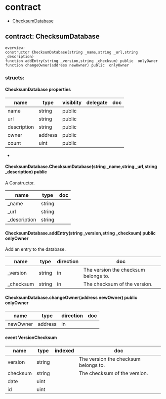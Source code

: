 # contract


* [ChecksumDatabase](#contract-checksumdatabase)


## contract: ChecksumDatabase

    overview:
	constructor ChecksumDatabase(string _name,string _url,string _description)
	function addEntry(string _version,string _checksum) public  onlyOwner 
	function changeOwner(address newOwner) public  onlyOwner 





### structs:


#### ChecksumDatabase properties

name|type|visiblity|delegate|doc
----|----|----|----|----
name|string|public||
url|string|public||
description|string|public||
owner|address|public||
count|uint|public||
-

#### ChecksumDatabase.ChecksumDatabase(string _name,string _url,string _description) public  

A Constructor.


name|type|doc
----|----|----
_name|string|
_url|string|
_description|string|

#### ChecksumDatabase.addEntry(string _version,string _checksum) public  onlyOwner 

Add an entry to the database.


name|type|direction|doc
----|----|----|----
_version|string|in|The version the checksum belongs to.
_checksum|string|in|The checksum of the version.

#### ChecksumDatabase.changeOwner(address newOwner) public  onlyOwner 


name|type|direction|doc
----|----|----|----
newOwner|address|in|

#### event VersionChecksum


name|type|indexed|doc
----|----|----|----
version|string||The version the checksum belongs to.
checksum|string||The checksum of the version.
date|uint||
id|uint||


